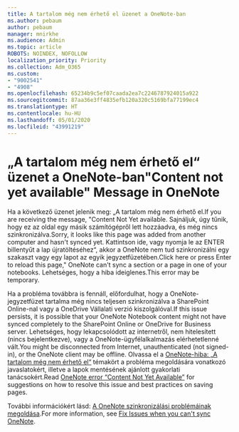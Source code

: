 ```yaml
---
title: A tartalom még nem érhető el üzenet a OneNote-ban
ms.author: pebaum
author: pebaum
manager: mnirkhe
ms.audience: Admin
ms.topic: article
ROBOTS: NOINDEX, NOFOLLOW
localization_priority: Priority
ms.collection: Adm_O365
ms.custom:
- "9002541"
- "4908"
ms.openlocfilehash: 65234b9c5ef07caada2ea7c2246787924015a922
ms.sourcegitcommit: 87aa36e3ff4835efb120a320c5169bfa77199ec4
ms.translationtype: HT
ms.contentlocale: hu-HU
ms.lasthandoff: 05/01/2020
ms.locfileid: "43991219"
---
```

# <a name="content-not-yet-available-message-in-onenote"></a><span data-ttu-id="87eae-102">„A tartalom még nem érhető el“ üzenet a OneNote-ban</span><span class="sxs-lookup"><span data-stu-id="87eae-102">"Content not yet available" Message in OneNote</span></span>

<span data-ttu-id="87eae-103">Ha a következő üzenet jelenik meg: „A tartalom még nem érhető el.</span><span class="sxs-lookup"><span data-stu-id="87eae-103">If you are receiving the message, "Content Not Yet available.</span></span> <span data-ttu-id="87eae-104">Sajnáljuk, úgy tűnik, hogy ez az oldal egy másik számítógépről lett hozzáadva, és még nincs szinkronizálva.</span><span class="sxs-lookup"><span data-stu-id="87eae-104">Sorry, it looks like this page was added from another computer and hasn't synced yet.</span></span> <span data-ttu-id="87eae-105">Kattintson ide, vagy nyomja le az ENTER billentyűt a lap újratöltéséhez“, akkor a OneNote nem tud szinkronizálni egy szakaszt vagy egy lapot az egyik jegyzetfüzetében.</span><span class="sxs-lookup"><span data-stu-id="87eae-105">Click here or press Enter to reload this page," OneNote can't sync a section or a page in one of your notebooks.</span></span> <span data-ttu-id="87eae-106">Lehetséges, hogy a hiba ideiglenes.</span><span class="sxs-lookup"><span data-stu-id="87eae-106">This error may be temporary.</span></span>

<span data-ttu-id="87eae-107">Ha a probléma továbbra is fennáll, előfordulhat, hogy a OneNote-jegyzetfüzet tartalma még nincs teljesen szinkronizálva a SharePoint Online-nal vagy a OneDrive Vállalati verzió kiszolgálóval.</span><span class="sxs-lookup"><span data-stu-id="87eae-107">If this issue persists, it is possible that your OneNote Notebook content might not have synced completely to the SharePoint Online or OneDrive for Business server.</span></span> <span data-ttu-id="87eae-108">Lehetséges, hogy lekapcsolódott az internetről, nem hitelesített (nincs bejelentkezve), vagy a OneNote-ügyfélalkalmazás elérhetetlenné vált.</span><span class="sxs-lookup"><span data-stu-id="87eae-108">You might be disconnected from Internet, unauthenticated (not signed-in), or the OneNote client may be offline.</span></span> <span data-ttu-id="87eae-109">Olvassa el a [OneNote-hiba: „A tartalom még nem érhető el“](https://docs.microsoft.com/office/troubleshoot/onenote/onenote-error-content-not-yet-available) témakört a probléma megoldására vonatkozó javaslatokért, illetve a lapok mentésének ajánlott gyakorlati tanácsokért.</span><span class="sxs-lookup"><span data-stu-id="87eae-109">Read [OneNote error “Content Not Yet Available”](https://docs.microsoft.com/office/troubleshoot/onenote/onenote-error-content-not-yet-available) for suggestions on how to resolve this issue and best practices on saving pages.</span></span>

<span data-ttu-id="87eae-110">További információkért lásd: [A OneNote szinkronizálási problémáinak megoldása](https://support.office.com/article/Fix-issues-when-you-can-t-sync-OneNote-299495ef-66d1-448f-90c1-b785a6968d45).</span><span class="sxs-lookup"><span data-stu-id="87eae-110">For more information, see [Fix Issues when you can't sync OneNote](https://support.office.com/article/Fix-issues-when-you-can-t-sync-OneNote-299495ef-66d1-448f-90c1-b785a6968d45).</span></span>
